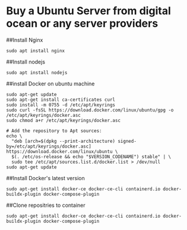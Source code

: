 # Buy a Ubuntu Server from digital ocean or any server providers

##Install Nginx 
```
sudo apt install nginx
```
##Install nodejs
```
sudo apt install nodejs
```

##install Docker on ubuntu machine
```
sudo apt-get update
sudo apt-get install ca-certificates curl
sudo install -m 0755 -d /etc/apt/keyrings
sudo curl -fsSL https://download.docker.com/linux/ubuntu/gpg -o /etc/apt/keyrings/docker.asc
sudo chmod a+r /etc/apt/keyrings/docker.asc

# Add the repository to Apt sources:
echo \
  "deb [arch=$(dpkg --print-architecture) signed-by=/etc/apt/keyrings/docker.asc] https://download.docker.com/linux/ubuntu \
  $(. /etc/os-release && echo "$VERSION_CODENAME") stable" | \
  sudo tee /etc/apt/sources.list.d/docker.list > /dev/null
sudo apt-get update
```
##Install Docker's latest version
```
sudo apt-get install docker-ce docker-ce-cli containerd.io docker-buildx-plugin docker-compose-plugin
```

##Clone repositries to container
```
sudo apt-get install docker-ce docker-ce-cli containerd.io docker-buildx-plugin docker-compose-plugin
```
